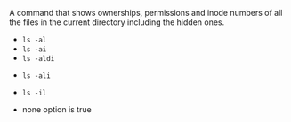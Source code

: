 A command that shows ownerships, permissions and inode numbers of all the files in the current directory including the hidden ones.

* ``ls -al``
* ``ls -ai``
* ``ls -aldi``
+ ``ls -ali``
* ``ls -il``
+ none option is true
